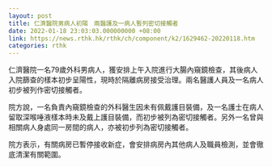 ```yaml
---
layout: post
title: 仁濟醫院男病人初陽　兩醫護及一病人暫列密切接觸者
date: 2022-01-18 23:03:03.000000000 +08:00
link: https://news.rthk.hk/rthk/ch/component/k2/1629462-20220118.htm
categories: rthk
---
```


仁濟醫院一名79歲外科男病人，獲安排上午入院進行大腸內窺鏡檢查，其後病人入院篩查的樣本初步呈陽性，現時於隔離病房接受治理。兩名醫護人員及一名病人初步被列作密切接觸者。
 
院方說，一名負責內窺鏡檢查的外科醫生因未有佩戴護目裝備，及一名護士在病人留取深喉唾液樣本時未及戴上護目裝備，而初步被列為密切接觸者。另外一名曾與相關病人身處同一房間的病人，亦被初步列為密切接觸者。

院方表示，有關病房已暫停接收新症，會安排病房內其他病人及職員檢測，並會徹底清潔有關範圍。

